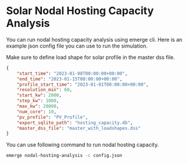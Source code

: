 # Solar Nodal Hosting Capacity Analysis

You can run nodal hosting capacity analysis using emerge cli. Here is an example json config file you can use to run the simulation.

Make sure to define load shape for solar profile in the master dss file.

```json
{
    "start_time": "2023-01-08T00:00:00+00:00",
    "end_time": "2023-01-15T00:00:00+00:00",
    "profile_start_time": "2023-01-01T00:00:00+00:00",
    "resolution_min": 60,
    "start_kw": 2000, 
    "step_kw": 1000,
    "max_kw": 20000,
    "num_core": 10,
    "pv_profile": "PV_Profile",
    "export_sqlite_path": "hosting_capacity.db",
    "master_dss_file": "master_with_loadshapes.dss"
}
```

You can use following command to run nodal hosting capacity.

```bash
emerge nodal-hosting-analysis -c config.json
```
